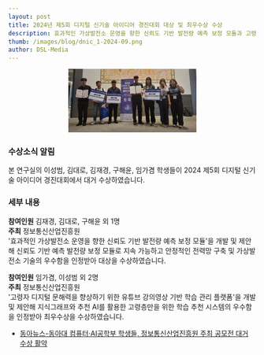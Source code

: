 ```yaml
---
layout: post
title: 2024년 제5회 디지털 신기술 아이디어 경진대회 대상 및 최우수상 수상
description: 효과적인 가상발전소 운영을 향한 신뢰도 기반 발전량 예측 보정 모듈과 고령자 디지털 문해력을 향상하기 위한 유튜브 강의영상 기반 학습 관리 플랫폼을 주제로 공모전 대거 수상
thumb: /images/blog/dnic_1-2024-09.png
author: DSL-Media
---
```


<div align='center'>
<figure> 
    <img src="/images/blog/dnic_1-2024-09.png" alt="디지털신기술대상" style="width:260px; height:auto;">
    <figcaption align='center'> </figcaption>
</figure>
</div>



### 수상소식 알림
본 연구실의 이성범, 김대로, 김재경, 구해윤, 임가겸 학생들이 2024 제5회 디지털 신기술 아이디어 경진대회에서 대거 수상하였습니다.

### 세부 내용

**참여인원** 김재경, 김대로, 구해윤 외 1명  
**주최** 정보통신산업진흥원  
'효과적인 가상발전소 운영을 향한 신뢰도 기반 발전량 예측 보정 모듈'을 개발 및 제안해 신뢰도 기반 예측 발전량 보정 모듈로 지속 가능하고 안정적인 전력망 구축 및 가상발전소 기술의 우수함을 인정받아 대상을 수상하였습니다.


**참여인원** 임가겸, 이성범 외 2명  
**주최** 정보통신산업진흥원  
'고령자 디지털 문해력을 향상하기 위한 유튜브 강의영상 기반 학습 관리 플랫폼'을 개발 및 제안해 지식그래프와 추천 AI를 활용한 고령층만을 위한 학습 추천 시스템의 우수함을 인정받아 최우수상을 수상하였습니다.

- [동아뉴스-동아대 컴퓨터·AI공학부 학생들, 정보통신산업진흥원 주최 공모전 대거 수상 활약](https://donga.ac.kr/kor/CMS/Board/Board.do?mCode=MN044&mode=view&mgr_seq=54&board_seq=8377161)